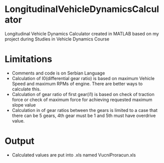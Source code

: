 # LongitudinalVehicleDynamicsCalculator
Longitudinal Vehicle Dynamics Calculator created in MATLAB based on my project during Studies in Vehicle Dynamics Course

# Limitations 

- Comments and code is on Serbian Language
- Calculation of I0(differential gear ratio) is based on maximum Vehicle Speed and maximum RPMs of engine. There are better ways to calculate this.
- Calculation of gear ratio of first gear(i1) is based on check of traction force or check of maximum force for achieving requested maximum slope value
- Calculation in of gear ratios between the gears is limited to a case that there can be 5 gears, 4th gear must be 1 and 5th must have overdrive value. 

# Output 
- Calculated values are put into .xls named VucniProracun.xls
